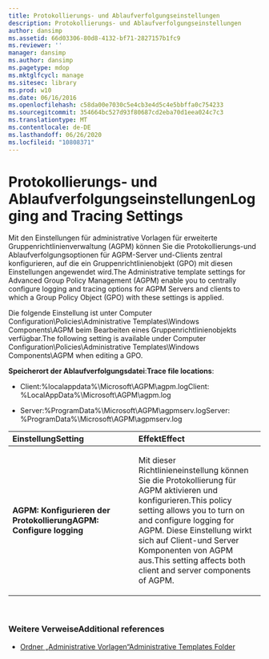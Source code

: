 ```yaml
---
title: Protokollierungs- und Ablaufverfolgungseinstellungen
description: Protokollierungs- und Ablaufverfolgungseinstellungen
author: dansimp
ms.assetid: 66d03306-80d8-4132-bf71-2827157b1fc9
ms.reviewer: ''
manager: dansimp
ms.author: dansimp
ms.pagetype: mdop
ms.mktglfcycl: manage
ms.sitesec: library
ms.prod: w10
ms.date: 06/16/2016
ms.openlocfilehash: c58da00e7030c5e4cb3e4d5c4e5bbffa0c754233
ms.sourcegitcommit: 354664bc527d93f80687cd2eba70d1eea024c7c3
ms.translationtype: MT
ms.contentlocale: de-DE
ms.lasthandoff: 06/26/2020
ms.locfileid: "10808371"
---
```

# <span data-ttu-id="ee30c-103">Protokollierungs- und Ablaufverfolgungseinstellungen</span><span class="sxs-lookup"><span data-stu-id="ee30c-103">Logging and Tracing Settings</span></span>


<span data-ttu-id="ee30c-104">Mit den Einstellungen für administrative Vorlagen für erweiterte Gruppenrichtlinienverwaltung (AGPM) können Sie die Protokollierungs-und Ablaufverfolgungsoptionen für AGPM-Server und-Clients zentral konfigurieren, auf die ein Gruppenrichtlinienobjekt (GPO) mit diesen Einstellungen angewendet wird.</span><span class="sxs-lookup"><span data-stu-id="ee30c-104">The Administrative template settings for Advanced Group Policy Management (AGPM) enable you to centrally configure logging and tracing options for AGPM Servers and clients to which a Group Policy Object (GPO) with these settings is applied.</span></span>

<span data-ttu-id="ee30c-105">Die folgende Einstellung ist unter Computer Configuration\\Policies\\Administrative Templates\\Windows Components\\AGPM beim Bearbeiten eines Gruppenrichtlinienobjekts verfügbar.</span><span class="sxs-lookup"><span data-stu-id="ee30c-105">The following setting is available under Computer Configuration\\Policies\\Administrative Templates\\Windows Components\\AGPM when editing a GPO.</span></span>

<span data-ttu-id="ee30c-106">**Speicherort der Ablaufverfolgungsdatei**:</span><span class="sxs-lookup"><span data-stu-id="ee30c-106">**Trace file locations**:</span></span>

-   <span data-ttu-id="ee30c-107">Client:%localappdata%\\Microsoft\\AGPM\\agpm.log</span><span class="sxs-lookup"><span data-stu-id="ee30c-107">Client: %LocalAppData%\\Microsoft\\AGPM\\agpm.log</span></span>

-   <span data-ttu-id="ee30c-108">Server:%ProgramData%\\Microsoft\\AGPM\\agpmserv.log</span><span class="sxs-lookup"><span data-stu-id="ee30c-108">Server: %ProgramData%\\Microsoft\\AGPM\\agpmserv.log</span></span>

<table>
<colgroup>
<col width="50%" />
<col width="50%" />
</colgroup>
<thead>
<tr class="header">
<th align="left"><span data-ttu-id="ee30c-109">Einstellung</span><span class="sxs-lookup"><span data-stu-id="ee30c-109">Setting</span></span></th>
<th align="left"><span data-ttu-id="ee30c-110">Effekt</span><span class="sxs-lookup"><span data-stu-id="ee30c-110">Effect</span></span></th>
</tr>
</thead>
<tbody>
<tr class="odd">
<td align="left"><p><strong><span data-ttu-id="ee30c-111">AGPM: Konfigurieren der Protokollierung</span><span class="sxs-lookup"><span data-stu-id="ee30c-111">AGPM: Configure logging</span></span></strong></p></td>
<td align="left"><p><span data-ttu-id="ee30c-112">Mit dieser Richtlinieneinstellung können Sie die Protokollierung für AGPM aktivieren und konfigurieren.</span><span class="sxs-lookup"><span data-stu-id="ee30c-112">This policy setting allows you to turn on and configure logging for AGPM.</span></span> <span data-ttu-id="ee30c-113">Diese Einstellung wirkt sich auf Client-und Server Komponenten von AGPM aus.</span><span class="sxs-lookup"><span data-stu-id="ee30c-113">This setting affects both client and server components of AGPM.</span></span></p></td>
</tr>
</tbody>
</table>

 

### <span data-ttu-id="ee30c-114">Weitere Verweise</span><span class="sxs-lookup"><span data-stu-id="ee30c-114">Additional references</span></span>

-   [<span data-ttu-id="ee30c-115">Ordner „Administrative Vorlagen“</span><span class="sxs-lookup"><span data-stu-id="ee30c-115">Administrative Templates Folder</span></span>](administrative-templates-folder-agpm40.md)

 

 






